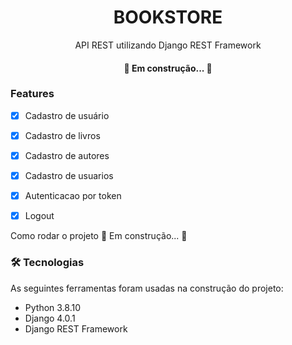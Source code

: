 <h1 align="center">BOOKSTORE</h1>

<p align="center">API REST utilizando Django REST Framework</p>


<h4 align="center"> 
	🚧 Em construção...  🚧
</h4>

### Features

- [x] Cadastro de usuário
- [x] Cadastro de livros
- [x] Cadastro de autores
- [x] Cadastro de usuarios
- [x] Autenticacao por token
- [x] Logout


Como rodar o projeto
🚧 Em construção...  🚧


### 🛠 Tecnologias

As seguintes ferramentas foram usadas na construção do projeto:
- Python 3.8.10
- Django 4.0.1
- Django REST Framework
